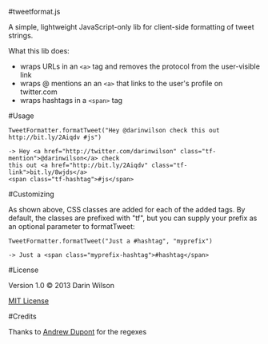#tweetformat.js

A simple, lightweight JavaScript-only lib for client-side formatting of tweet strings.

What this lib does:

* wraps URLs in an `<a>` tag and removes the protocol from the user-visible link
* wraps @ mentions an an `<a>` that links to the user's profile on twitter.com
* wraps hashtags in a `<span>` tag

#Usage

    TweetFormatter.formatTweet("Hey @darinwilson check this out http://bit.ly/2Aiqdv #js")

    -> Hey <a href="http://twitter.com/darinwilson" class="tf-mention">@darinwilson</a> check 
    this out <a href="http://bit.ly/2Aiqdv" class="tf-link">bit.ly/8wjds</a> 
    <span class="tf-hashtag">#js</span>
    
#Customizing    

As shown above, CSS classes are added for each of the added tags. By default, the classes are prefixed with "tf", but you can supply your prefix as an optional parameter to formatTweet:

    TweetFormatter.formatTweet("Just a #hashtag", "myprefix")
    
    -> Just a <span class="myprefix-hashtag">#hashtag</span>

#License

Version 1.0 &copy; 2013 Darin Wilson

[MIT License](http://opensource.org/licenses/MIT)

#Credits

Thanks to [Andrew Dupont](http://andrewdupont.net/2008/11/04/auto-format-tweets/) for the regexes

